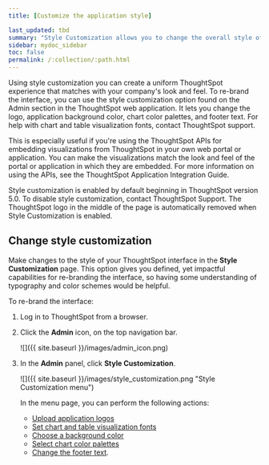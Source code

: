 ```yaml
---
title: [Customize the application style]

last_updated: tbd
summary: "Style Customization allows you to change the overall style of your ThoughtSpot interface. "
sidebar: mydoc_sidebar
toc: false
permalink: /:collection/:path.html
---
```

Using style customization you can create a uniform ThoughtSpot experience that
matches with your company's look and feel. To re-brand the interface, you can
use the style customization option found on the Admin section in the ThoughtSpot
web application. It lets you change the logo, application background color,
chart color palettes, and footer text. For help with chart and table
visualization fonts, contact ThoughtSpot support.

This is especially useful if you're using the ThoughtSpot APIs for embedding
visualizations from ThoughtSpot in your own web portal or application. You can
make the visualizations match the look and feel of the portal or application in
which they are embedded. For more information on using the APIs, see the
ThoughtSpot Application Integration Guide.

Style customization is enabled by default beginning in ThoughtSpot version 5.0. To disable style customization, contact ThoughtSpot Support. The ThoughtSpot logo
in the middle of the page is automatically removed when Style Customization is enabled.

## Change style customization

Make changes to the style of your ThoughtSpot interface in the **Style Customization** page. This option gives you defined, yet impactful capabilities for re-branding the interface, so having some understanding of typography and color schemes would be helpful.

To re-brand the interface:

1. Log in to ThoughtSpot from a browser.

2. Click the **Admin** icon, on the top navigation bar.

    ![]({{ site.baseurl }}/images/admin_icon.png)

3. In the **Admin** panel, click **Style Customization**.

     ![]({{ site.baseurl }}/images/style_customization.png "Style Customization menu")

    In the menu page, you can perform the following actions:

    -   [Upload application logos](upload-application-logos.html#)
    -   [Set chart and table visualization fonts](set-chart-and-table-visualization-fonts.html#)
    -   [Choose a background color](choose-background-color.html#)
    -   [Select chart color palettes](select-chart-color-palettes.html#)
    -   [Change the footer text](change-the-footer-text.html#).
